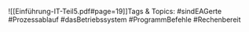
![[Einführung-IT-Teil5.pdf#page=19]]Tags & Topics:
   #sindEAGerte
   #Prozessablauf
   #dasBetriebssystem
   #ProgrammBefehle
   #Rechenbereit